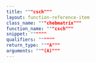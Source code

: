 ```yaml
---
title: """csch"""
layout: function-reference-item
class_name: """chebmatrix"""
function_name: """csch"""
snippet: """"""
qualifiers: """"""
return_type: """A"""
arguments: """(A)"""
---
```


